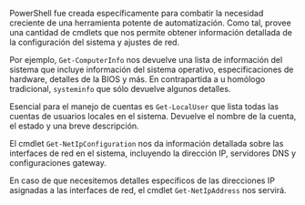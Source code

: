 PowerShell fue creada específicamente para combatir la necesidad creciente de una herramienta potente de automatización. Como tal, provee una cantidad de cmdlets que nos permite obtener información detallada de la configuración del sistema y ajustes de red.

Por ejemplo, `Get-ComputerInfo` nos devuelve una lista de información del sistema que incluye información del sistema operativo, especificaciones de hardware, detalles de la BIOS y más. En contrapartida a u homólogo tradicional, `systeminfo` que sólo devuelve algunos detalles.

Esencial para el manejo de cuentas es `Get-LocalUser` que lista todas las cuentas de usuarios locales en el sistema. Devuelve el nombre de la cuenta, el estado y una breve descripción.

El cmdlet `Get-NetIpConfiguration` nos da información detallada sobre las interfaces de red en el sistema, incluyendo la dirección IP, servidores DNS y configuraciones gateway.

En caso de que necesitemos detalles específicos de las direcciones IP asignadas a las interfaces de red, el cmdlet `Get-NetIpAddress` nos servirá.